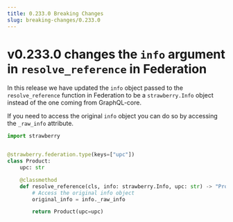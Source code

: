 ```yaml
---
title: 0.233.0 Breaking Changes
slug: breaking-changes/0.233.0
---
```


# v0.233.0 changes the `info` argument in `resolve_reference` in Federation

In this release we have updated the `info` object passed to the
`resolve_reference` function in Federation to be a `strawberry.Info` object
instead of the one coming from GraphQL-core.

If you need to access the original `info` object you can do so by accessing the
`_raw_info` attribute.

```python
import strawberry


@strawberry.federation.type(keys=["upc"])
class Product:
    upc: str

    @classmethod
    def resolve_reference(cls, info: strawberry.Info, upc: str) -> "Product":
        # Access the original info object
        original_info = info._raw_info

        return Product(upc=upc)
```
